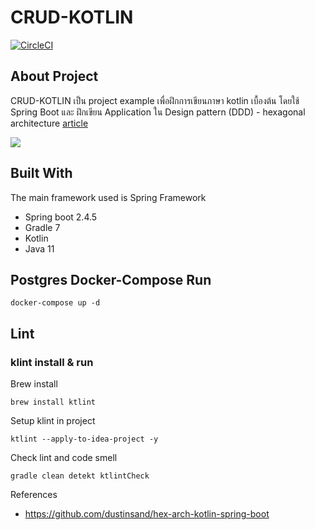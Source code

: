 # CRUD-KOTLIN
[![CircleCI](https://circleci.com/gh/Jdemon/hexagonal-address.svg?style=shield&circle-token=bf6040f6f3d1068c3b2fcadf783f4daf15a0d5d6)](https://circleci.com/gh/Jdemon/crud-kotlin)

## About Project

CRUD-KOTLIN เป็น project example เพื่อฝึกการเขียนภาษา kotlin เบื้องต้น โดยใช้ Spring Boot 
และ ฝึกเขียน Application ใน Design pattern (DDD) - hexagonal architecture [article](https://github.com/dustinsand/hex-arch-kotlin-spring-boot)

<img src="https://user-images.githubusercontent.com/5289/74338279-de080e80-4d6f-11ea-9924-0968a11976e6.png" />

## Built With

The main framework used is Spring Framework

- Spring boot 2.4.5
- Gradle 7
- Kotlin
- Java 11

## Postgres Docker-Compose Run

```shell
docker-compose up -d
```

## Lint
### klint install & run

Brew install
```shell
brew install ktlint
```

Setup klint in project

```shell
ktlint --apply-to-idea-project -y
```

Check lint and code smell
```shell
gradle clean detekt ktlintCheck
```

References

- https://github.com/dustinsand/hex-arch-kotlin-spring-boot


